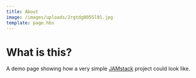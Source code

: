 ```yaml
---
title: About
image: /images/uploads/2rgtdg0055l01.jpg
template: page.hbs
---
```


# What is this?

A demo page showing how a very simple [JAMstack](https://jamstack.org) project could look like.
